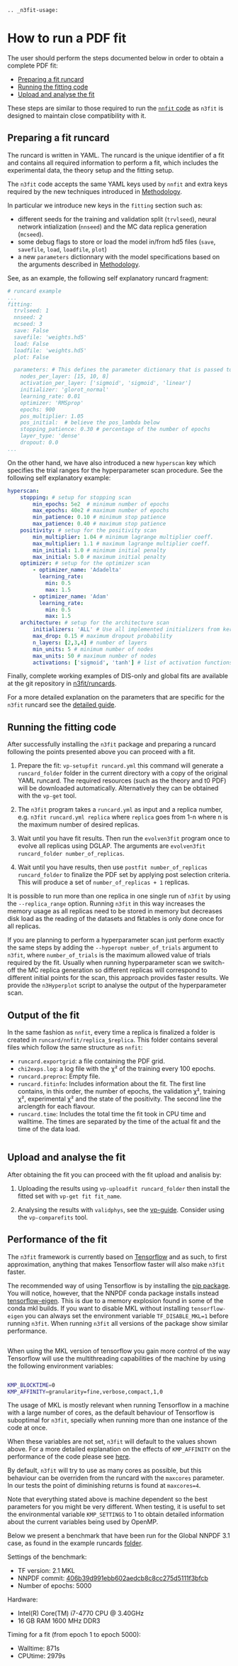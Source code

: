```eval_rst
.. _n3fit-usage:
```

How to run a PDF fit
====================


The user should perform the steps documented below in order to obtain a complete
PDF fit:

- [Preparing a fit runcard](#preparing-a-fit-runcard)
- [Running the fitting code](#running-the-fitting-code)
- [Upload and analyse the fit](#upload-and-analyse-the-fit)


These steps are similar to those required to run the
[`nnfit` code](nnfit-usage) as `n3fit` is designed to maintain close
compatibility with it.

Preparing a fit runcard
-----------------------

The runcard is written in YAML. The runcard is the unique identifier of a fit
and contains all required information to perform a fit, which includes the
experimental data, the theory setup and the fitting setup.

The `n3fit` code accepts the same YAML keys used by `nnfit` and extra keys
required by the new techniques introduced in [Methodology](methodology).

In particular we introduce new keys in the `fitting` section such as:
- different seeds for the training and validation split (`trvlseed`), neural
network intialization (`nnseed`) and the MC data replica generation (`mcseed`).
- some debug flags to store or load the model in/from hd5 files (`save`,
`savefile`, `load`, `loadfile`, `plot`)
- a new `parameters` dictionnary with the model specifications based on the
arguments described in [Methodology](methodology).

See, as an example, the following self explanatory runcard fragment:
```yaml
# runcard example
...
fitting:
  trvlseed: 1
  nnseed: 2
  mcseed: 3
  save: False
  savefile: 'weights.hd5'
  load: False
  loadfile: 'weights.hd5'
  plot: False

  parameters: # This defines the parameter dictionary that is passed to the Model Trainer
    nodes_per_layer: [15, 10, 8]
    activation_per_layer: ['sigmoid', 'sigmoid', 'linear']
    initializer: 'glorot_normal'
    learning_rate: 0.01
    optimizer: 'RMSprop'
    epochs: 900
    pos_multiplier: 1.05
    pos_initial:  # believe the pos_lambda below
    stopping_patience: 0.30 # percentage of the number of epochs
    layer_type: 'dense'
    dropout: 0.0
...
```

On the other hand, we have also introduced a new `hyperscan` key which specifies
the trial ranges for the hyperparameter scan procedure. See the following self
explanatory example:
```yaml
hyperscan:
    stopping: # setup for stopping scan
        min_epochs: 5e2  # minimum number of epochs
        max_epochs: 40e2 # maximum number of epochs
        min_patience: 0.10 # minimum stop patience
        max_patience: 0.40 # maximum stop patience
    positivity: # setup for the positivity scan
        min_multiplier: 1.04 # minimum lagrange multiplier coeff.
        max_multiplier: 1.1 # maximum lagrange multiplier coeff.
        min_initial: 1.0 # minimum initial penalty
        max_initial: 5.0 # maximum initial penalty
    optimizer: # setup for the optimizer scan
        - optimizer_name: 'Adadelta'
          learning_rate:
            min: 0.5
            max: 1.5
        - optimizer_name: 'Adam'
          learning_rate:
            min: 0.5
            max: 1.5
    architecture: # setup for the architecture scan
        initializers: 'ALL' # Use all implemented initializers from keras
        max_drop: 0.15 # maximum dropout probability
        n_layers: [2,3,4] # number of layers
        min_units: 5 # minimum number of nodes
        max_units: 50 # maximum number of nodes
        activations: ['sigmoid', 'tanh'] # list of activation functions
```


Finally, complete working examples of DIS-only and global fits are available at
the git repository in
[n3fit/runcards](https://github.com/NNPDF/nnpdf/tree/master/n3fit/runcards).

For a more detailed explanation on the parameters that are specific for the
`n3fit` runcard see the [detailed guide](runcard_detailed).

Running the fitting code
------------------------

After successfully installing the `n3fit` package and preparing a runcard
following the points presented above you can proceed with a fit.

1. Prepare the fit: `vp-setupfit runcard.yml` this command will generate a
`runcard_folder` folder in the current directory with a copy of the original
YAML runcard.  The required resources (such as the theory and t0 PDF) will be
downloaded automatically. Alternatively they can be obtained with the `vp-get`
tool.

2. The `n3fit` program takes a `runcard.yml` as input and a replica number, e.g.
```n3fit runcard.yml replica``` where `replica` goes from 1-n where n is the
maximum number of desired replicas.

3. Wait until you have fit results. Then run the `evolven3fit` program once to
evolve all replicas using DGLAP. The arguments are `evolven3fit runcard_folder
number_of_replicas`.

4. Wait until you have results, then use `postfit number_of_replicas
runcard_folder` to finalize the PDF set by applying post selection criteria.
This will produce a set of `number_of_replicas + 1` replicas.

It is possible to run more than one replica in one single run of `n3fit` by
using the ``--replica_range`` option. Running `n3fit` in this way increases the
memory usage as all replicas need to be stored in memory but decreases disk load
as the reading of the datasets and fktables is only done once for all replicas.


If you are planning to perform a hyperparameter scan just perform exactly the
same steps by adding the `--hyperopt number_of_trials` argument to `n3fit`,
where `number_of_trials` is the maximum allowed value of trials required by the
fit. Usually when running hyperparameter scan we switch-off the MC replica
generation so different replicas will correspond to different initial points for
the scan, this approach provides faster results. We provide the `n3Hyperplot`
script to analyse the output of the hyperparameter scan.


Output of the fit
-----------------
In the same fashion as `nnfit`, every time a replica is finalized a folder is
created in ```runcard/nnfit/replica_$replica```. This folder contains several
files which follow the same structure as `nnfit`:

- `runcard.exportgrid`: a file containing the PDF grid.
- `chi2exps.log`: a log file with the χ² of the training every 100 epochs.
- `runcard.preproc`: Empty file.
- `runcard.fitinfo`: Includes information about the fit. The first line
contains, in this order, the number of epochs, the validation χ², training
χ², experimental χ² and the state of the positivity. The second line the
arclength for each flavour.
- `runcard.time`: Includes the total time the fit took in CPU time and walltime.
The times are separated by the time of the actual fit and the time of the data
load.

``` note:: The reported χ² refers always to the actual χ², i.e., without positivity loss or other penalty terms.
```


Upload and analyse the fit
--------------------------
After obtaining the fit you can proceed with the fit upload and analisis by:

1. Uploading the results using `vp-uploadfit runcard_folder` then install the
fitted set with `vp-get fit fit_name`.

2. Analysing the results with `validphys`, see the [vp-guide](../vp/index).
Consider using the `vp-comparefits` tool.



Performance of the fit
----------------------
The `n3fit` framework is currently based on [Tensorflow](https://www.tensorflow.org/) and as such, to
first approximation, anything that makes Tensorflow faster will also make ``n3fit`` faster.

The recommended way of using Tensorflow is by installing the [pip package](https://www.tensorflow.org/install/pip#2.-install-the-python-development-environment-on-your-system).
You will notice, however, that the NNPDF conda package installs instead [tensorflow-eigen](https://anaconda.org/anaconda/tensorflow-eigen).
This is due to a memory explosion found in some of the conda mkl builds.
If you want to disable MKL without installing `tensorflow-eigen` you can always set the environment variable `TF_DISABLE_MKL=1` before running ``n3fit``.
When running ``n3fit`` all versions of the package show similar performance.

``` note:: The TensorFlow pip package has been known to break third party packages. Install it at your own risk. Only the conda tensorflow-eigen package is tested by our CI systems.
```

When using the MKL version of tensorflow you gain more control of the way Tensorflow will use
the multithreading capabilities of the machine by using the following environment variables:

```bash

KMP_BLOCKTIME=0
KMP_AFFINITY=granularity=fine,verbose,compact,1,0

```


The usage of MKL is mostly relevant when running Tensorflow in a machine with a large number of cores,
as the default behaviour of Tensorflow is suboptimal for ``n3fit``, specially when running more than one instance of the code at once.


When these variables are not set, `n3fit` will default to the values shown above.
For a more detailed explanation on the effects of `KMP_AFFINITY` on the performance of
the code please see [here](https://software.intel.com/content/www/us/en/develop/documentation/cpp-compiler-developer-guide-and-reference/top/optimization-and-programming-guide/openmp-support/openmp-library-support/thread-affinity-interface-linux-and-windows.html).

By default, `n3fit` will try to use as many cores as possible, but this behaviour can be overriden
from the runcard with the `maxcores` parameter. In our tests the point of diminishing returns is found
at `maxcores=4`.

Note that everything stated above is machine dependent so the best parameters for you might be
very different. When testing, it is useful to set the environmental variable `KMP_SETTINGS` to 1
to obtain detailed information about the current variables being used by OpenMP.

Below we present a benchmark that have been run for the Global NNPDF 3.1 case, as found in the
example runcards [folder](https://github.com/NNPDF/nnpdf/tree/master/n3fit/runcards).

Settings of the benchmark:
  - TF version: 2.1 MKL
  - NNPDF commit: [406b39d991ebb602aedcb8c8cc275d5111f3bfcb](https://github.com/NNPDF/nnpdf/commit/406b39d991ebb602aedcb8c8cc275d5111f3bfcb)
  - Number of epochs: 5000
  
Hardware:
  - Intel(R) Core(TM) i7-4770 CPU @ 3.40GHz
  - 16 GB RAM 1600 MHz DDR3
  
Timing for a fit (from epoch 1 to epoch 5000):
  - Walltime: 871s
  - CPUtime: 2979s

